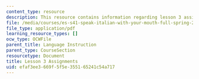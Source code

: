 ```yaml
---
content_type: resource
description: This resource contains information regarding lesson 3 assignment.
file: /media/courses/es-s41-speak-italian-with-your-mouth-full-spring-2012/efaf3ee3669f5f5e355165241c54a717_MITES_S41S12_compiti_3.pdf
file_type: application/pdf
learning_resource_types: []
ocw_type: OCWFile
parent_title: Language Instruction
parent_type: CourseSection
resourcetype: Document
title: Lesson 3 Assignments
uid: efaf3ee3-669f-5f5e-3551-65241c54a717
---
```

